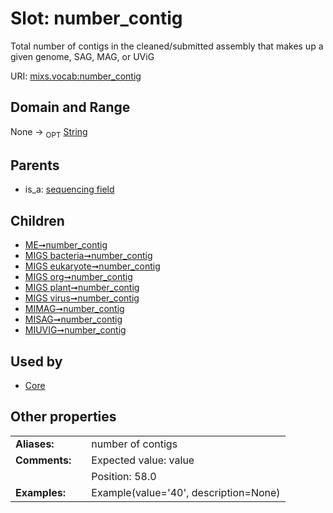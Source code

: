 
# Slot: number_contig


Total number of contigs in the cleaned/submitted assembly that makes up a given genome, SAG, MAG, or UViG

URI: [mixs.vocab:number_contig](https://w3id.org/mixs/vocab/number_contig)


## Domain and Range

None ->  <sub>OPT</sub> [String](types/String.md)

## Parents

 *  is_a: [sequencing field](sequencing_field.md)

## Children

 *  [ME➞number_contig](ME_number_contig.md)
 *  [MIGS bacteria➞number_contig](MIGS_bacteria_number_contig.md)
 *  [MIGS eukaryote➞number_contig](MIGS_eukaryote_number_contig.md)
 *  [MIGS org➞number_contig](MIGS_org_number_contig.md)
 *  [MIGS plant➞number_contig](MIGS_plant_number_contig.md)
 *  [MIGS virus➞number_contig](MIGS_virus_number_contig.md)
 *  [MIMAG➞number_contig](MIMAG_number_contig.md)
 *  [MISAG➞number_contig](MISAG_number_contig.md)
 *  [MIUVIG➞number_contig](MIUVIG_number_contig.md)

## Used by

 * [Core](Core.md)

## Other properties

|  |  |  |
| --- | --- | --- |
| **Aliases:** | | number of contigs |
| **Comments:** | | Expected value: value |
|  | | Position: 58.0 |
| **Examples:** | | Example(value='40', description=None) |

